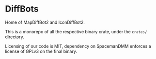 # DiffBots

Home of MapDiffBot2 and IconDiffBot2.

This is a monorepo of all the respective binary crate, under the `crates/` directory.

Licensing of our code is MIT, dependency on SpacemanDMM enforces a license of GPLv3 on the final binary.
